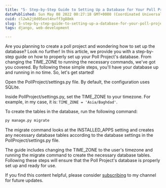 ```yaml
---
title: "5- Step-by-Step Guide to Setting Up a Database for Your Poll Project"
datePublished: Sun May 08 2022 00:27:18 GMT+0000 (Coordinated Universal Time)
cuid: cl2wk2j0d05ext4nvff3g88mk
slug: 5-step-by-step-guide-to-setting-up-a-database-for-your-poll-project
tags: django, web-development

---
```


Are you planning to create a poll project and wondering how to set up the database? Look no further! In this article, we provide you with a step-by-step guide on how to properly set up your Poll Project's database. From changing the TIME\_ZONE to running the necessary commands, we've got you covered. By following these simple steps, you'll have your database up and running in no time. So, let's get started!

Open the PollProject/settings.py file. By default, the configuration uses SQLite.

Inside PollProject/settings.py, set the TIME\_ZONE to your timezone. For example, in my case, it is: `TIME_ZONE = 'Asia/Baghdad'`.

To create the tables in the database, run the following command:

```python
py manage.py migrate
```

The migrate command looks at the INSTALLED\_APPS setting and creates any necessary database tables according to the database settings in the PollProject/settings.py file.

The guide includes changing the TIME\_ZONE to the user's timezone and running the migrate command to create the necessary database tables. Following these steps will ensure that the Poll Project's database is properly set up and ready for use.

If you find this content helpful, please consider [subscribing](https://www.youtube.com/channel/UCpbWlHEqBSnJb6i4UemXQpA?sub_confirmation=1) to my channel for future updates.